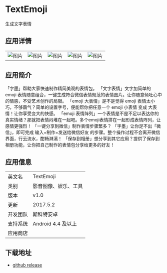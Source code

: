 # TextEmoji
生成文字表情

## 应用详情
||||||
|---|---|---|---|---|
|![图片](https://github.com/auv1107/TextEmoji/raw/master/app/src/main/res/drawable-xxhdpi/indicator_step_1.png)|![图片](https://github.com/auv1107/TextEmoji/raw/master/app/src/main/res/drawable-xxhdpi/indicator_step_2.png)|![图片](https://github.com/auv1107/TextEmoji/raw/master/app/src/main/res/drawable-xxhdpi/indicator_step_3.png)|![图片](https://github.com/auv1107/TextEmoji/raw/master/app/src/main/res/drawable-xxhdpi/indicator_step_4.png)|![图片](https://github.com/auv1107/TextEmoji/raw/master/app/src/main/res/drawable-xxhdpi/indicator_step_5.png)|

## 应用简介

「字墨」帮助大家快速制作精简美观的表情包。 
「文字表情」文字加简单的 emoji 表情随意组合，一键生成符合微信表情规范的表情图片。让你随意倾吐心中的情感，不受艺术创作的局限。
「emoji 大表情」是不是觉得 emoji 表情太小巧，不够霸气？简单的设置字号，便能帮你把任意一个 emoji 小表情 变成 大表情！让你享受变大的快感。 
「emoji 表情阵列」一个表情是不是不足以表达你的真实情绪？那就把表情闷堆在一起吧。多个emoji表情拼在一起形成表情阵列，让感情更强烈！ 
「一键分享到微信」制作表情步骤繁多？
「字墨」让你足不出「微信」，即可完成 输入=制作=发送给微信好友 的步骤。整个操作过程不会离开微信界面，行云流水，酣畅淋漓！ 
「保存到相册」想分享到其它应用？提供了保存到相册功能，让你把自己制作的表情包分享给更多的好友！

## 应用信息

|||
|---|---|
|英文名|TextEmoji|
|类别|影音图像、娱乐、工具|
|版本|v1.0|
|更新|2017.5.2|
|开发团队|斯科特安卓|
|支持系统|Android 4.4 及以上|
|应用商店||

## 下载地址
- [github release](https://github.com/auv1107/TextEmoji/releases)
